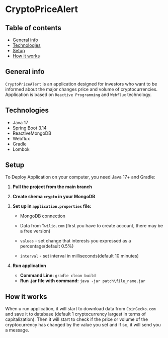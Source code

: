 # CryptoPriceAlert
## Table of contents
* [General info](#general-info)
* [Technologies](#technologies)
* [Setup](#setup)
* [How it works](#how-it-works)
## General info
`CryptoPriceAlert` is an application designed for investors
who want to be informed about the major changes price and volume
of cryptocurrencies. Application is based on `Reactive Programming` 
and `Webflux` technology.


## Technologies
* Java 17
* Spring Boot 3.14
* ReactiveMongoDB
* Webflux
* Gradle
* Lombok

## Setup
To Deploy Application on your computer, you need Java 17+ and Gradle:

1. **Pull the project from the main branch**
2. **Create shema `crypto` in your MongoDB**
3. **Set up in `application.properties` file:**
   - MongoDB connection

   -  Data from `Twilio.com` (first you have to create account, there may be a free version)

   -  `values` - set change that interests you expressed as a percentage(default 0.5%)

   -  `interval` - set interval in milliseconds(default 10 minutes)

4. **Run application**
   -  **Command Line:**  `gradle clean build`
   -  **Run .jar file with command:**  `java -jar patch\file_name.jar`


## How it works

When u run application, it will start to download data from `CoinGecko.com` 
and save it to database (default 1 cryptocurrency largest in terms of capitalization).
Then it will start to check if the price or volume
of the cryptocurrency has changed by the value you set and if so, it will send you a message.


